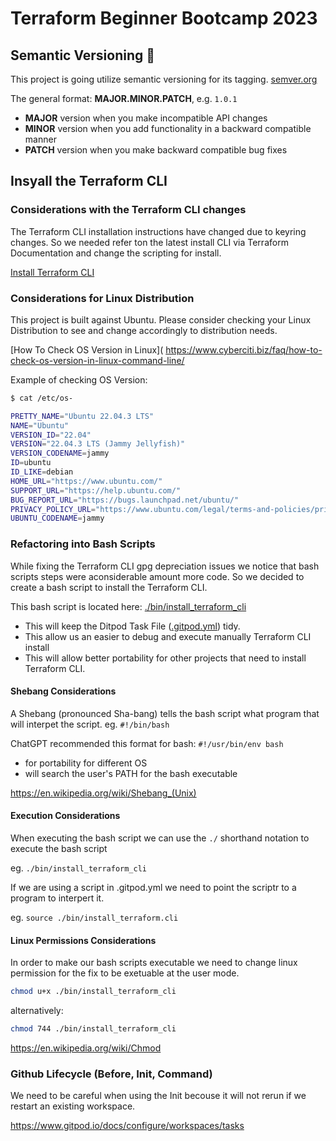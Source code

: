 # Terraform Beginner Bootcamp 2023

## Semantic Versioning :mage:

This project is going utilize semantic versioning for its tagging.
[semver.org](https://semver.org/)

The general format:
**MAJOR.MINOR.PATCH**, e.g. `1.0.1`

-  **MAJOR** version when you make incompatible API changes
-  **MINOR** version when you add functionality in a backward compatible manner
-  **PATCH** version when you make backward compatible bug fixes

## Insyall the Terraform CLI

### Considerations with the Terraform CLI changes
The Terraform CLI installation instructions have changed due to  keyring changes. So we needed refer ton the latest install CLI  via Terraform Documentation and change the scripting for install.

[Install Terraform CLI](
https://developer.hashicorp.com/terraform/tutorials/aws-get-started/install-cli)

### Considerations for Linux Distribution

This project is built against Ubuntu.
Please consider checking your Linux Distribution to see and change accordingly to distribution needs.

[How To Check OS Version in Linux](
https://www.cyberciti.biz/faq/how-to-check-os-version-in-linux-command-line/

Example of checking OS Version:

```sh
$ cat /etc/os-

PRETTY_NAME="Ubuntu 22.04.3 LTS"
NAME="Ubuntu"
VERSION_ID="22.04"
VERSION="22.04.3 LTS (Jammy Jellyfish)"
VERSION_CODENAME=jammy
ID=ubuntu
ID_LIKE=debian
HOME_URL="https://www.ubuntu.com/"
SUPPORT_URL="https://help.ubuntu.com/"
BUG_REPORT_URL="https://bugs.launchpad.net/ubuntu/"
PRIVACY_POLICY_URL="https://www.ubuntu.com/legal/terms-and-policies/privacy-policy"
UBUNTU_CODENAME=jammy
```

### Refactoring into Bash Scripts

While fixing the Terraform CLI gpg depreciation issues we notice that bash scripts steps were aconsiderable amount more code. So we decided to create a bash script to install the Terraform CLI.

This bash script is located here: [./bin/install_terraform_cli](./bin/install_terraform_cli)

- This will keep the Ditpod Task File ([.gitpod.yml](.gitpod.yml)) tidy.
- This allow us an easier to debug and execute manually Terraform CLI install
- This will allow better portability for other projects that need to install Terraform CLI.

#### Shebang Considerations

A Shebang (pronounced Sha-bang) tells the bash script what program that will interpet the script. eg. `#!/bin/bash`

ChatGPT recommended this format for bash: `#!/usr/bin/env bash`

- for portability for different OS 
- will search the user's PATH for the bash executable

https://en.wikipedia.org/wiki/Shebang_(Unix)

#### Execution Considerations

When executing the bash script we can use the `./` shorthand notation to execute the bash script

eg. `./bin/install_terraform_cli`

If we are using a script in .gitpod.yml we need to point the scriptr to a program to interpert it.

eg. `source ./bin/install_terraform.cli`

#### Linux Permissions Considerations

In order to make our bash scripts executable we need to change linux permission for the fix to be exetuable at the user mode.

```sh
chmod u+x ./bin/install_terraform_cli
```

alternatively: 

```sh
chmod 744 ./bin/install_terraform_cli
```

https://en.wikipedia.org/wiki/Chmod

### Github Lifecycle (Before, Init, Command)

We need to be careful when using the Init becouse it will not rerun if we restart an existing workspace.

https://www.gitpod.io/docs/configure/workspaces/tasks

